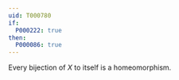 ```yaml
---
uid: T000780
if:
  P000222: true
then:
  P000086: true
---
```


Every bijection of $X$ to itself is a homeomorphism.

